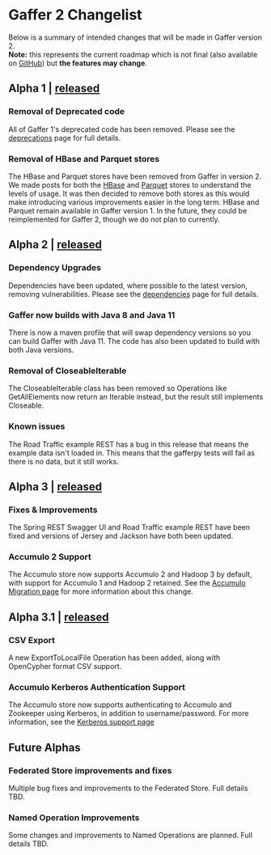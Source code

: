 # Gaffer 2 Changelist  

Below is a summary of intended changes that will be made in Gaffer version 2.   
**Note:** this represents the current roadmap which is not final (also available on [GitHub](https://github.com/gchq/Gaffer/milestones)) but **the features may change**.

## Alpha 1 | [released](https://github.com/gchq/Gaffer/releases/tag/gaffer2-2.0.0-alpha-0.1)
### Removal of Deprecated code
All of Gaffer 1's deprecated code has been removed. Please see the [deprecations](deprecations.md) page for full details.

### Removal of HBase and Parquet stores
The HBase and Parquet stores have been removed from Gaffer in version 2. We made posts for both the [HBase](https://github.com/gchq/Gaffer/issues/2367) and [Parquet](https://github.com/gchq/Gaffer/discussions/2557) stores to understand the levels of usage. It was then decided to remove both stores as this would make introducing various improvements easier in the long term. HBase and Parquet remain available in Gaffer version 1. In the future, they could be reimplemented for Gaffer 2, though we do not plan to currently.

## Alpha 2 | [released](https://github.com/gchq/Gaffer/releases/tag/gaffer2-2.0.0-alpha-0.2)
### Dependency Upgrades
Dependencies have been updated, where possible to the latest version, removing vulnerabilities. Please see the [dependencies](dependencies.md) page for full details.

### Gaffer now builds with Java 8 and Java 11
There is now a maven profile that will swap dependency versions so you can build Gaffer with Java 11. The code has also been updated to build with both Java versions.

### Removal of CloseableIterable
The CloseableIterable class has been removed so Operations like GetAllElements now return an Iterable instead, but the result still implements Closeable.

### Known issues
The Road Traffic example REST has a bug in this release that means the example data isn't loaded in. This means that the gafferpy tests will fail as there is no data, but it still works.

## Alpha 3 | [released](https://github.com/gchq/Gaffer/releases/tag/gaffer2-2.0.0-alpha-0.3)
### Fixes & Improvements
The Spring REST Swagger UI and Road Traffic example REST have been fixed and versions of Jersey and Jackson have both been updated.

### Accumulo 2 Support
The Accumulo store now supports Accumulo 2 and Hadoop 3 by default, with support for Accumulo 1 and Hadoop 2 retained. See the [Accumulo Migration page](accumulo-migration.md) for more information about this change.

## Alpha 3.1 | [released](https://github.com/gchq/Gaffer/releases/tag/gaffer2-2.0.0-alpha-0.3.1)
### CSV Export
A new ExportToLocalFile Operation has been added, along with OpenCypher format CSV support.

### Accumulo Kerberos Authentication Support
The Accumulo store now supports authenticating to Accumulo and Zookeeper using Kerberos, in addition to username/password. For more information, see the [Kerberos support page](accumulo-kerberos.md)

## Future Alphas
### Federated Store improvements and fixes
Multiple bug fixes and improvements to the Federated Store. Full details TBD.

### Named Operation Improvements
Some changes and improvements to Named Operations are planned. Full details TBD.
